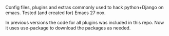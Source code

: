 Config files, plugins and extras commonly used to hack python+Django on emacs.
Tested (and created for) Emacs 27 nox.

In previous versions the code for all plugins was included in this repo. Now it uses use-package to download the packages as needed.
